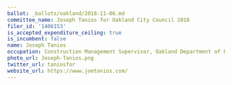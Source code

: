 ```yaml
---
ballot: _ballots/oakland/2018-11-06.md
committee_name: Joseph Tanios for Oakland City Council 2018
filer_id: '1406153'
is_accepted_expenditure_ceiling: true
is_incumbent: false
name: Joseph Tanios
occupation: Construction Management Supervisor, Oakland Department of Public Works
photo_url: Joseph-Tanios.png
twitter_url: taniosfor
website_url: https://www.joetanios.com/
---
```

